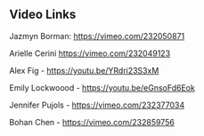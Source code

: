 ## Video Links

Jazmyn Borman: https://vimeo.com/232050871

Arielle Cerini https://vimeo.com/232049123

Alex Fig - https://youtu.be/YRdri23S3xM

Emily Lockwoood -  https://youtu.be/eGnsoFd6Eok

Jennifer Pujols - https://vimeo.com/232377034

Bohan Chen - https://vimeo.com/232859756
